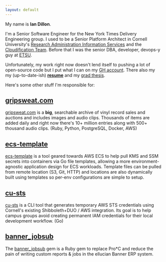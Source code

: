 ```yaml
---
layout: default
---
```


My name is **Ian Dillon**.

I'm a Senior Software Engineer for the New York Times Delivery Engineering group. I used to be a Senior Platform Architect in Cornell University's [Research Administration Information Services](https://ras.research.cornell.edu/RAIS/) and the [Cloudification Team](https://it.cornell.edu/cornell-cloud). Before that I was the senior DBA, developer, devops-y guy at [ETSU](http://www.etsu.edu).

Unfortunately, my work right now doesn't lend itself to pushing a lot of open-source code but I put what I can on my [GH account](https://github.com/ian-d). There also my my (up-to-date-ish) **[resume](/resume/resume.pdf)** and my [grad thesis](http://dc.etsu.edu/etd/1497/).

Here's some other stuff I'm responsible for:

## [gripsweat.com](https://gripsweat.com)
[gripsweat.com](https://gripsweat.com) is a **big**, searchable archive of vinyl record sales and auctions and includes images and audio clips. Thousands of items are added daily and right now there's 10+ million entries along with 500+ thousand audio clips. (Ruby, Python, PostgreSQL, Docker, AWS)

## [ecs-template](https://github.com/ian-d/ecs-template)
[ecs-template](https://github.com/ian-d/ecs-template) is a tool geared towards AWS ECS to help pull KMS and SSM secrets into containers via Go file templates, allowing a more environment-agnostic application design for ECS workloads. Template files can be pulled from remote location (S3, Git, HTTP) and locations are also dynamically built using templates so per-env configurations are simple to setup.


## [cu-sts](https://github.com/CU-CloudCollab/cu-sts)
[cu-sts](https://github.com/CU-CloudCollab/cu-sts) is a CLI tool that generates temporary AWS STS credentials using Cornell's existing Shibboleth+DUO / AWS integration. Its goal is to help campus groups avoid creating permanent IAM credentials for their local development workflow. (Go)


## [banner_jobsub](https://github.com/ian-d/banner_jobsub)
The [banner_jobsub](https://github.com/ian-d/banner_jobsub) gem is a Ruby gem to replace Pro*C and reduce the pain of writing custom reports & jobs in the ellucian Banner ERP system.
